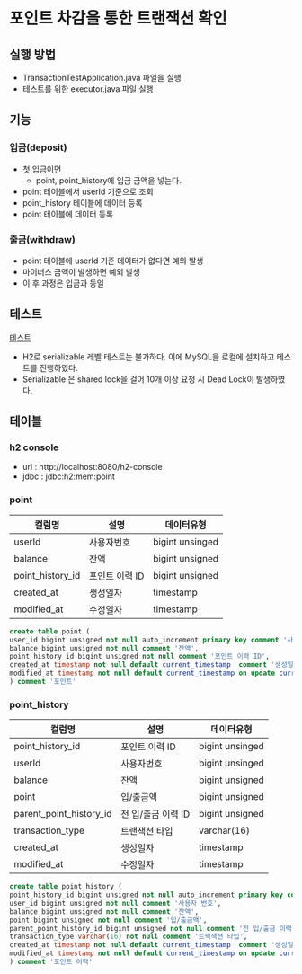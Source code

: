 # 포인트 차감을 통한 트랜잭션 확인

## 실행 방법
- TransactionTestApplication.java 파일을 실행
- 테스트를 위한 executor.java 파일 실행 

## 기능 
### 입금(deposit)
- 첫 입금이면  
  - point, point_history에 입금 금액을 넣는다.
- point 테이블에서 userId 기준으로 조회
- point_history 테이블에 데이터 등록 
- point 테이블에 데이터 등록

### 출금(withdraw)
- point 테이블에 userId 기준 데이터가 없다면 예외 발생
- 마이너스 금액이 발생하면 예외 발생
- 이 후 과정은 입금과 동일

## 테스트
[테스트](./TransactionTest.md)
- H2로 serializable 레벨 테스트는 불가하다. 이에 MySQL을 로컬에 설치하고 테스트를 진행하였다.
- Serializable 은 shared lock을 걸어 10개 이상 요청 시 Dead Lock이 발생하였다.

## 테이블
### h2 console
- url : http://localhost:8080/h2-console
- jdbc : jdbc:h2:mem:point
### point
| 컬럼명           | 설명 |데이터유형|
|------------------|----|---|
| userId           | 사용자번호 |bigint unsinged|
| balance          | 잔액 |bigint unsigned|
| point_history_id | 포인트 이력 ID |bigint unsigned|
| created_at|생성일자|timestamp|
|modified_at|수정일자|timestamp|
```sql
create table point (
user_id bigint unsigned not null auto_increment primary key comment '사용자 번호',
balance bigint unsigned not null comment '잔액',
point_history_id bigint unsigned not null comment '포인트 이력 ID',
created_at timestamp not null default current_timestamp  comment '생성일자',
modified_at timestamp not null default current_timestamp on update current_timestamp comment '수정일자'
) comment '포인트'
```
### point_history
| 컬럼명              | 설명           |데이터유형|
|------------------|--------------|---|
| point_history_id | 포인트 이력 ID    |bigint unsinged|
| userId           | 사용자번호        |bigint unsinged|
| balance          | 잔액           |bigint unsigned|
| point            | 입/출금액        |bigint unsigned|
| parent_point_history_id| 전 입/출금 이력 ID | bigint unsigned|
| transaction_type| 트랜잭션 타입      |varchar(16)|
| created_at       | 생성일자         |timestamp|
| modified_at      | 수정일자         |timestamp|
```sql
create table point_history (
point_history_id bigint unsigned not null auto_increment primary key comment '포인트 이력 ID',
user_id bigint unsigned not null comment '사용자 번호',
balance bigint unsigned not null comment '잔액',
point bigint unsigned not null comment '입/출금액',
parent_point_history_id bigint unsigned not null comment '전 입/출금 이력 ID',
transaction_type varchar(16) not null comment '트랙잭션 타입',
created_at timestamp not null default current_timestamp  comment '생성일자',
modified_at timestamp not null default current_timestamp on update current_timestamp comment '수정일자'
) comment '포인트 이력'
```

